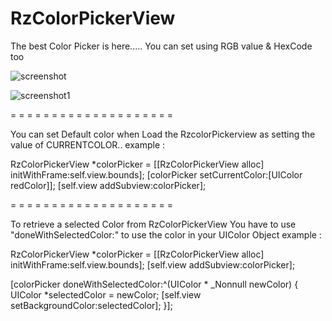 # RzColorPickerView
The best Color Picker is here..... You can set using RGB value &amp; HexCode too

![screenshot](https://cloud.githubusercontent.com/assets/13728552/13277454/f522420e-daee-11e5-9b6d-b223c6b9c4c7.png)

![screenshot1](https://cloud.githubusercontent.com/assets/13728552/13277455/f6962bc8-daee-11e5-86dc-18dcc7599bed.png)

= = = = = = = = = = = = = = = = = = = =

You can set Default color when Load the RzcolorPickerview as setting the value of CURRENTCOLOR..
example : 

  RzColorPickerView *colorPicker = [[RzColorPickerView alloc] initWithFrame:self.view.bounds];
  [colorPicker setCurrentColor:[UIColor redColor]];
  [self.view addSubview:colorPicker];
  
= = = = = = = = = = = = = = = = = = = =

To retrieve a selected Color from RzColorPickerView You have to use "doneWithSelectedColor:" to use the color in your UIColor Object
example : 

  RzColorPickerView *colorPicker = [[RzColorPickerView alloc] initWithFrame:self.view.bounds];
  [self.view addSubview:colorPicker];

  [colorPicker doneWithSelectedColor:^(UIColor * _Nonnull newColor)
  {
      UIColor *selectedColor = newColor;
      [self.view setBackgroundColor:selectedColor];
  }];

